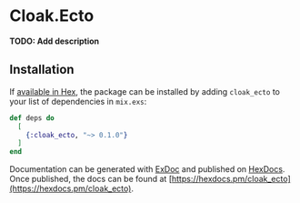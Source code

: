 # Cloak.Ecto

**TODO: Add description**

## Installation

If [available in Hex](https://hex.pm/docs/publish), the package can be installed
by adding `cloak_ecto` to your list of dependencies in `mix.exs`:

```elixir
def deps do
  [
    {:cloak_ecto, "~> 0.1.0"}
  ]
end
```

Documentation can be generated with [ExDoc](https://github.com/elixir-lang/ex_doc)
and published on [HexDocs](https://hexdocs.pm). Once published, the docs can
be found at [https://hexdocs.pm/cloak_ecto](https://hexdocs.pm/cloak_ecto).

